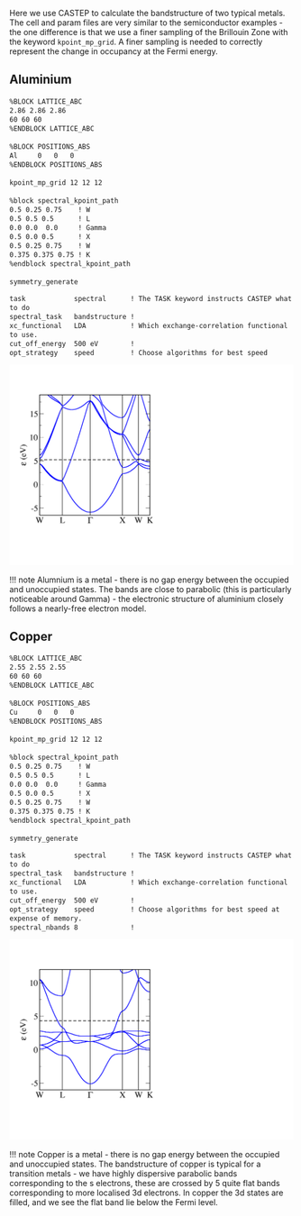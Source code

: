 Here we use CASTEP to calculate the bandstructure of two typical metals. The cell and param files are very similar to the semiconductor examples - the one difference is that we use a finer sampling of the Brillouin Zone with the keyword `kpoint_mp_grid`. A finer sampling is needed to correctly represent the change in occupancy at the Fermi energy.
## Aluminium

```
%BLOCK LATTICE_ABC
2.86 2.86 2.86
60 60 60
%ENDBLOCK LATTICE_ABC

%BLOCK POSITIONS_ABS
Al     0   0   0
%ENDBLOCK POSITIONS_ABS

kpoint_mp_grid 12 12 12

%block spectral_kpoint_path
0.5 0.25 0.75    ! W
0.5 0.5 0.5      ! L
0.0 0.0  0.0     ! Gamma
0.5 0.0 0.5      ! X
0.5 0.25 0.75    ! W
0.375 0.375 0.75 ! K
%endblock spectral_kpoint_path

symmetry_generate
```


```
task            spectral      ! The TASK keyword instructs CASTEP what to do
spectral_task   bandstructure !
xc_functional   LDA           ! Which exchange-correlation functional to use.
cut_off_energy  500 eV        !
opt_strategy    speed         ! Choose algorithms for best speed
```

![Aluminium bandstructure](../../img/al-bands.png)

!!! note
    Alumnium is a metal - there is no gap energy between the occupied and unoccupied states. The bands are close to parabolic (this is particularly noticeable around Gamma) - the electronic structure of aluminium closely follows a nearly-free electron model.

## Copper

```
%BLOCK LATTICE_ABC
2.55 2.55 2.55
60 60 60
%ENDBLOCK LATTICE_ABC

%BLOCK POSITIONS_ABS
Cu     0   0   0
%ENDBLOCK POSITIONS_ABS

kpoint_mp_grid 12 12 12

%block spectral_kpoint_path
0.5 0.25 0.75    ! W
0.5 0.5 0.5      ! L
0.0 0.0  0.0     ! Gamma
0.5 0.0 0.5      ! X
0.5 0.25 0.75    ! W
0.375 0.375 0.75 ! K
%endblock spectral_kpoint_path

symmetry_generate
```

```
task            spectral      ! The TASK keyword instructs CASTEP what to do
spectral_task   bandstructure !
xc_functional   LDA           ! Which exchange-correlation functional to use.
cut_off_energy  500 eV        !
opt_strategy    speed         ! Choose algorithms for best speed at expense of memory.
spectral_nbands 8             !
```

![Copper bandstructure](../../img/cu-bands.png)

!!! note
    Copper is a metal - there is no gap energy between the occupied and unoccupied states. The bandstructure of copper is typical for a transition metals - we have highly dispersive parabolic bands corresponding to the s electrons, these are crossed by 5 quite flat bands corresponding to more localised 3d electrons. In copper the 3d states are filled, and we see the flat band lie below the Fermi level.
